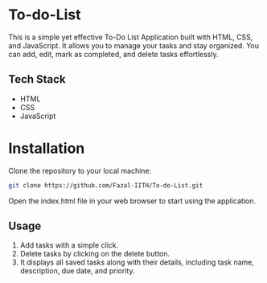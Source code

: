 ﻿# To-do-List
This is a simple yet effective To-Do List Application built with HTML, CSS, and JavaScript. It allows you to manage your tasks and stay organized. You can add, edit, mark as completed, and delete tasks effortlessly.

## Tech Stack

- HTML
- CSS
- JavaScript

# Installation

Clone the repository to your local machine:

```bash
git clone https://github.com/Fazal-IITH/To-do-List.git
```
Open the index.html file in your web browser to start using the application.

## Usage
 1. Add tasks with a simple click.
 2. Delete tasks by clicking on the delete button.
 3. It displays all saved tasks along with their details, including task name, description, due date, and   priority.
 
